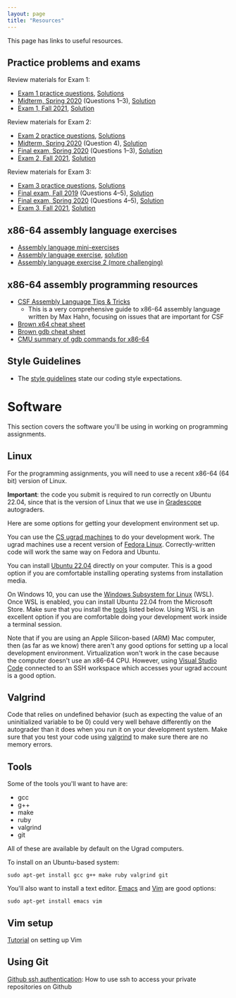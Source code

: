 ```yaml
---
layout: page
title: "Resources"
---
```


This page has links to useful resources.

## Practice problems and exams

Review materials for Exam 1:

* [Exam 1 practice questions](/resources/exam1review), [Solutions](/resources/exam1review-solutions)
* [Midterm, Spring 2020](/resources/midterm-spring2020.pdf) (Questions 1–3), [Solution](/resources/midterm-spring2020-soln.pdf)
* [Exam 1, Fall 2021](/resources/exam01-fall2021.pdf), [Solution](/resources/exam01-fall2021-soln.pdf)

Review materials for Exam 2:

* [Exam 2 practice questions](/resources/exam2review), [Solutions](/resources/exam2review-solutions)
* [Midterm, Spring 2020](/resources/midterm-spring2020.pdf) (Question 4), [Solution](/resources/midterm-spring2020-soln.pdf)
* [Final exam, Spring 2020](/resources/final-spring2020.pdf) (Questions 1–3), [Solution](/resources/final-spring2020-soln.pdf)
* [Exam 2, Fall 2021](/resources/exam02-fall2021.pdf), [Solution](/resources/exam02-fall2021-soln.pdf)

Review materials for Exam 3:

* [Exam 3 practice questions](/resources/exam3review), [Solutions](/resources/exam3review-solutions)
* [Final exam, Fall 2019](/resources/final-fall2019.pdf) (Questions 4–5), [Solution](/resources/final-fall2019-soln.pdf)
* [Final exam, Spring 2020](/resources/final-spring2020.pdf) (Questions 4–5), [Solution](/resources/final-spring2020-soln.pdf)
* [Exam 3, Fall 2021](/resources/exam03-fall2021.pdf), [Solution](/resources/exam03-fall2021-soln.pdf)

## x86-64 assembly language exercises

* [Assembly language mini-exercises](https://jhucsf.github.io/spring2024/resources/assemblyMini.html)
* [Assembly language exercise](/resources/assembly), [solution](/resources/asmExerciseSoln.zip)
* [Assembly language exercise 2 (more challenging)](/resources/assembly2)

## x86-64 assembly programming resources

* [CSF Assembly Language Tips & Tricks](https://jhucsf.github.io/csfdocs/assembly-tips-v0.1.2.pdf)
  * This is a very comprehensive guide to x86-64 assembly language written by
    Max Hahn, focusing on issues that are important for CSF
* [Brown x64 cheat sheet](https://cs.brown.edu/courses/cs033/docs/guides/x64_cheatsheet.pdf)
* [Brown gdb cheat sheet](https://cs.brown.edu/courses/cs033/docs/guides/gdb.pdf)
* [CMU summary of gdb commands for x86-64](http://csapp.cs.cmu.edu/3e/docs/gdbnotes-x86-64.pdf)

## Style Guidelines
* The [style guidelines](/resources/style) state our coding style expectations.

# Software

This section covers the software you'll be using in working on programming assignments.

## Linux

For the programming assignments, you will need to use a recent x86-64 (64 bit) version of Linux.

**Important**: the code you submit is required to run correctly on Ubuntu 22.04, since
that is the version of Linux that we use in [Gradescope](https://www.gradescope.com/) autograders.

Here are some options for getting your development environment set up.

You can use the [CS ugrad machines](https://support.cs.jhu.edu/wiki/Linux_Clients_on_the_CS_Undergrad_Net)
to do your development work. The ugrad machines use a recent version of
[Fedora Linux](https://fedoraproject.org/). Correctly-written
code will work the same way on Fedora and Ubuntu.

You can install [Ubuntu 22.04](https://releases.ubuntu.com/22.04/) directly on your
computer.  This is a good option if you are comfortable installing operating systems
from installation media.

On Windows 10, you can use the [Windows Subsystem for Linux](https://docs.microsoft.com/en-us/windows/wsl/install-win10)
(WSL).  Once WSL is enabled, you can install Ubuntu 22.04 from the Microsoft Store.  Make sure that
you install the [tools](#tools) listed below.  Using WSL is an excellent option if you are
comfortable doing your development work inside a terminal session.

<!--
On MacOS and Windows, you can use virtual machine software such as [VirtualBox](https://www.virtualbox.org/)
to run Ubuntu 22.04 as a guest OS.  If you do a web search for "ubuntu 22.04 image for virtualbox"
you will find pre-made OS images that you can download.  (I can't directly vouch for any of these,
so be careful.)  You will likely need to enable hardware virtualization support in your computer's
BIOS to allow VirtualBox to run correctly.  We recommend dedicating a significant amount of RAM
(at least 4GB) to the virtual machine (this should be fine as long as your computer has at least
8 GB of RAM.)
-->

Note that if you are using an Apple Silicon-based (ARM) Mac computer,
then (as far as we know) there aren't any good
options for setting up a local development environment.  Virtualization won't work
in the case because the computer doesn't use an x86-64 CPU. However, using
[Visual Studio Code](https://code.visualstudio.com/) connected to an SSH
workspace which accesses your ugrad account is a good option.

## Valgrind

Code that relies on undefined behavior (such as expecting the value of an uninitialized variable to
be 0) could very well behave differently on the autograder than it does when you run it on your development
system. Make sure that you test your code using [valgrind](https://valgrind.org/) to make sure there
are no memory errors.

## Tools

Some of the tools you'll want to have are:

* gcc
* g++
* make
* ruby
* valgrind
* git

All of these are available by default on the Ugrad computers.

To install on an Ubuntu-based system:

```
sudo apt-get install gcc g++ make ruby valgrind git
```

You'll also want to install a text editor.  [Emacs](https://www.gnu.org/software/emacs/) and [Vim](https://www.vim.org/) are good options:

```
sudo apt-get install emacs vim
```

## Vim setup
[Tutorial](/resources/vim) on setting up Vim

## Using Git
[Github ssh authentication](/resources/github-ssh): How to use ssh to access
your private repositories on Github
